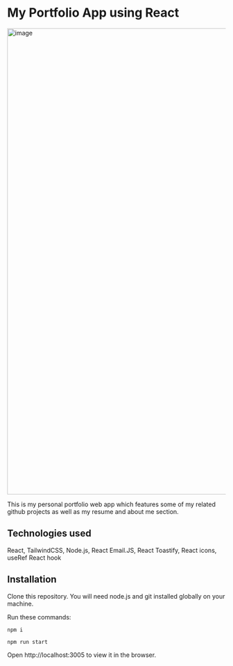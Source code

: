 # My Portfolio App using React 

<img width="1074" alt="image" src="https://github.com/Lishakuinkel/my-portfolio-using-react/assets/130411719/a42b3f5d-fb65-4ed9-86bc-321d1dd53ed2">


This is my personal portfolio web app which features some of my related github projects as well as my resume and about me section.

## Technologies used

React, TailwindCSS, Node.js, React Email.JS, React Toastify, React icons, useRef React hook

## Installation

Clone this repository. You will need node.js and git installed globally on your machine.

Run these commands: 

```npm i```  

```npm run start```

Open http://localhost:3005 to view it in the browser.

##
